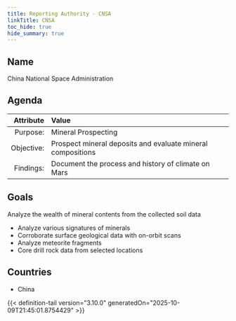 ```yaml
---
title: Reporting Authority - CNSA
linkTitle: CNSA
toc_hide: true
hide_summary: true
---
```

<!-- This is generated by the MarsSim HelpGenertor, do not edit. -->

## Name
China National Space Administration

## Agenda

| Attribute      | Value |
|--------:|:------|
|Purpose:|Mineral Prospecting|
|Objective:|Prospect mineral deposits and evaluate mineral compositions|
|Findings:|Document the process and history of climate on Mars|

## Goals

Analyze the wealth of mineral contents from the collected soil data

* Analyze various signatures of minerals
* Corroborate surface geological data with on-orbit scans
* Analyze meteorite fragments
* Core drill rock data from selected locations

## Countries

* China


{{< definition-tail version="3.10.0" generatedOn="2025-10-09T21:45:01.8754429" >}}

